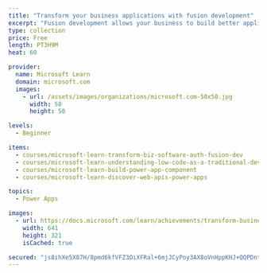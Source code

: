 ```yaml
---
title: "Transform your business applications with fusion development"
excerpt: "Fusion development allows your business to build better applications, faster by bringing together professional developers with citizen, or low-code, developers. This learning path will teach you how a fusion development team functions, introduce low-code concepts for professional developers, and explain how a professional developer can enable their citizen developer counterparts to build amazing Power Apps applications using pro-code tools and frameworks they're already familiar and comfortable with, like JavaScript, ASP.NET Core web APIs, and Azure API Management."
type: collection
price: Free
length: PT3H9M
heat: 60

provider:
  name: Microsoft Learn
  domain: microsoft.com
  images:
    - url: /assets/images/organizations/microsoft.com-50x50.jpg
      width: 50
      height: 50

levels:
  - Beginner

items:
  - courses/microsoft-learn-transform-biz-software-auth-fusion-dev
  - courses/microsoft-learn-understanding-low-code-as-a-traditional-developer
  - courses/microsoft-learn-build-power-app-component
  - courses/microsoft-learn-discover-web-apis-power-apps

topics:
  - Power Apps

images:
  - url: https://docs.microsoft.com/learn/achievements/transform-business-software-authoring-with-fusion-development-social.png
    width: 641
    height: 321
    isCached: true

secured: "js8ihXe5X87H/8pmd6kfVFZ3OiXFRal+6mjJCyPoy3AX8oVnHppKHJ+QQPDnt3tyYMqzohra+B0re+WqYWnpBb9Ju2wgpkiiykVFlExWEaAPnzF5R9K6uCpT4l7ztO88yVVrdYs/3oSbGqgbHuCKIazcRhJNTI1oYJ+SgkIEdxQeAalc43vfwVqpw38Cs2XZKOZnfvnMq40gZdwBaWUI9kGaLHFam5E4fxS1elZpQZ4i/AS0C9zvmzgTJ1e4VC9tFPz0uD5sCz4OPGv/zZ6tEQpyap8Axm+Qn0H/vIpIcYRyindXa4NN4cHYtoEP6D0Zzgo0t7ZIBqdVztI9Gzun71HkMuvVqpyJe7VOt/PV5Ec=;g6J+70/7wv/2Nhb59ZURbw=="
---
```


